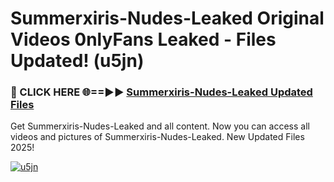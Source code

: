 # Summerxiris-Nudes-Leaked Original Videos 0nlyFans Leaked - Files Updated! (u5jn)

<h3>🔴 CLICK HERE 🌐==►► <a href="https://tinyurl.com/4mcuefdz" rel="nofollow">Summerxiris-Nudes-Leaked Updated Files</a></h3>

Get Summerxiris-Nudes-Leaked and all content. Now you can access all videos and pictures of Summerxiris-Nudes-Leaked. New Updated Files 2025!

[![u5jn](https://i.imgur.com/StAQSOY.gif)](https://tinyurl.com/4mcuefdz)

